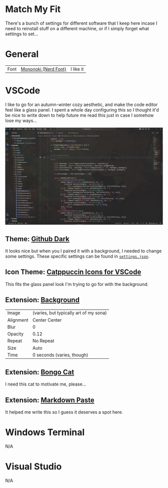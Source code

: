 # Match My Fit

There's a bunch of settings for different software that I keep here incase I need to reinstall stuff on a different machine, or if I simply forget what settings to set...

# General

<table>
    <tr>
        <td>Font</td>
        <td><a href="https://github.com/ryanoasis/nerd-fonts/releases/download/v3.2.1/Mononoki.zip">Mononoki (Nerd Font)</a></td>
        <td>I like it</td>
    </tr>
</table>

# VSCode

I like to go for an autumn-winter cozy aesthetic, and make the code editor feel like a glass panel. I spent a whole day configuring this so I thought it'd be nice to write down to help future me read this just in case I somehow lose my ways...

![My VSCode View](/match-my-fit/img/image.png)

## Theme: [Github Dark](https://marketplace.visualstudio.com/items?itemName=GitHub.github-vscode-theme)

It looks nice but when you I paired it with a background, I needed to change some settings. These specific settings can be found in [```settings.json```](vscode/settings.json).

## Icon Theme: [Catppuccin Icons for VSCode](https://marketplace.visualstudio.com/items?itemName=Catppuccin.catppuccin-vsc-icons)

This fits the glass panel look I'm trying to go for with the background.

## Extension: [Background](https://marketplace.visualstudio.com/items?itemName=Katsute.code-background)

|   |   |
| - | - |
| Image | (varies, but typically art of my sona) |
| Alignment | Center Center |
| Blur | 0 |
| Opacity | 0.12 |
| Repeat | No Repeat |
| Size | Auto |
| Time | 0 seconds (varies, though) |

## Extension: [Bongo Cat](https://marketplace.visualstudio.com/items?itemName=pixl-garden.BongoCat)

I need this cat to motivate me, please...

## Extension: [Markdown Paste](https://marketplace.visualstudio.com/items?itemName=telesoho.vscode-markdown-paste-image)

It helped me write this so I guess it deserves a spot here.

# Windows Terminal

N/A

# Visual Studio

N/A